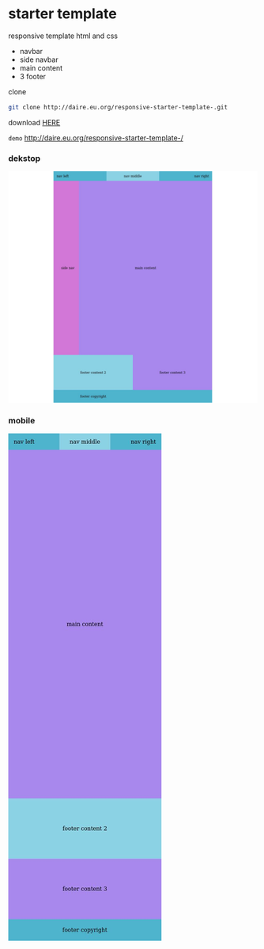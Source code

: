 # starter template 

responsive template html and css

- navbar
- side navbar
- main content 
- 3 footer

clone
```bash 
git clone http://daire.eu.org/responsive-starter-template-.git
```
download
[HERE](https://github.com/dai-re/responsive-starter-template-/releases/tag/Zip)

`demo` http://daire.eu.org/responsive-starter-template-/

### dekstop 
![](screenshoot/2.jpg)

### mobile
![](screenshoot/1.jpg)